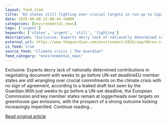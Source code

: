 ```yaml
---
layout: feed_item
title: "EU states still fighting over crucial targets in run-up to Cop30, leaked draft shows"
date: 2025-09-08 12:00:44 +0000
categories: [environmental_news]
tags: ['urgent']
keywords: ['states', 'urgent', 'still', 'fighting']
description: "Exclusive: Experts decry lack of nationally determined contributions in negotiating document with weeks to go before UN-set deadlineEU member states are stil..."
external_url: https://www.theguardian.com/environment/2025/sep/08/eu-states-still-fighting-over-crucial-targets-in-run-up-to-cop30-leaked-draft-shows
is_feed: true
source_feed: "Climate crisis | The Guardian"
feed_category: "environmental_news"
---
```


Exclusive: Experts decry lack of nationally determined contributions in negotiating document with weeks to go before UN-set deadlineEU member states are still wrangling over crucial commitments on the climate crisis with no sign of agreement, according to a leaked draft text seen by the Guardian.With just weeks to go before a UN-set deadline, the European Commission and key member states remain at loggerheads over targets on greenhouse gas emissions, with the prospect of a strong outcome looking increasingly imperilled. Continue reading...

[Read original article](https://www.theguardian.com/environment/2025/sep/08/eu-states-still-fighting-over-crucial-targets-in-run-up-to-cop30-leaked-draft-shows)
